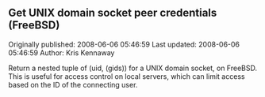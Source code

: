 ## Get UNIX domain socket peer credentials (FreeBSD)

Originally published: 2008-06-06 05:46:59
Last updated: 2008-06-06 05:46:59
Author: Kris Kennaway

Return a nested tuple of (uid, (gids)) for a UNIX domain socket, on FreeBSD.  This is useful for access control on local servers, which can limit access based on the ID of the connecting user.